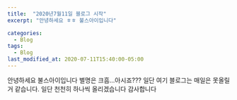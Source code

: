 ```yaml
---
title:  "2020년7월11일 블로그 시작"
excerpt: "안녕하세요 ㅎㅎ 불스아이입니다"

categories:
  - Blog
tags:
  - Blog
last_modified_at: 2020-07-11T15:40:00-05:00
---
```


안녕하세요 불스아이입니다 별명은 크흠...아시죠???
일단 여기 블로그는 매일은 못올릴거 같습니다.
일단 천천히 하나씩 올리겠습니다 감사합니다 